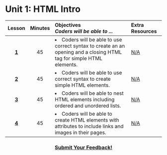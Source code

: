 # Unit 1: HTML Intro
|Lesson|Minutes|Objectives <br> *Coders will be able to ...*|Extra Resources|
|:-------:|:-------:|:-------|:-------|
|[**1**]()|45| <li>Coders will be able to use correct syntax to create an an opening and a closing HTML tag for simple HTML elements.</li>  |[N/A]()|
|[**2**]()|45|<li>Coders will be able to use correct syntax to create simple HTML elements.</li> |[N/A]()|
|[**3**]()|45|<li> Coders will be able to nest HTML elements including ordered and unordered lists.</li> |[N/A]()|
|[**4**]()|45|<li> Coders will be able to create HTML elements with attributes to include links and images in their pages. </li>|[N/A]()|




<h3 align="center"><a href="https://docs.google.com/forms/d/e/1FAIpQLSfx0wkLyw_jSOhWR2yY8GTR8TV2NXYZc40us7aPHnl9bO6WAQ/viewform">Submit Your Feedback!</a></h3>

